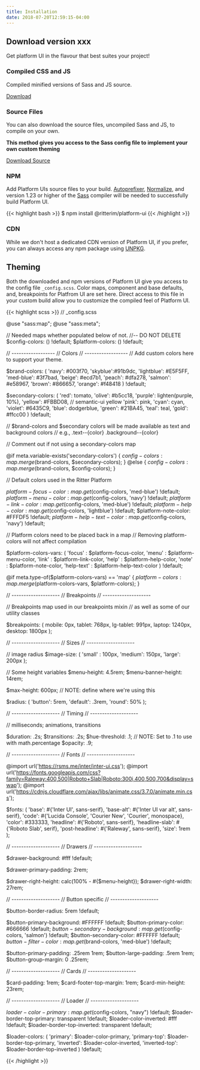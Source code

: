 ```yaml
---
title: Installation
date: 2018-07-20T12:59:15-04:00
---
```

## Download version xxx

Get platform UI in the flavour that best suites your project!

### Compiled CSS and JS

Compiled minified versions of Sass and JS source. 

[Download](test)

### Source Files

You can also download the source files, uncompiled Sass and JS, to compile on your own. 

**This method gives you access to the Sass config file to implement your own custom theming**

[Download Source](test)

### NPM

Add Platform UIs source files to your build. [Autoprefixer](https://github.com/postcss/autoprefixer), [Normalize](https://github.com/necolas/normalize.css/), and version 1.23 or higher of the [Sass](https://www.npmjs.com/package/sass) compiler will be needed to successfully build Platform UI.

<div class="mb-3">
{{< highlight bash >}}
$ npm install @ritterim/platform-ui
{{< /highlight >}}
</div>

### CDN

While we don't host a dedicated CDN version of Platform UI, if you prefer, you can always access any npm package using [UNPKG](https://unpkg.com/).

## Theming

Both the downloaded and npm versions of Platform UI give you access to the config file `_config.scss`. Color maps, component and base defaults, and, breakpoints for Platfrom UI are set here. Direct access to this file in your custom build allow you to customize the compiled feel of Platform UI.

{{< highlight scss >}}
// _config.scss

@use "sass:map";
@use "sass:meta";

// Needed maps whether populated below of not. //-- DO NOT DELETE
$config-colors: () !default;
$platform-colors: () !default;


// ------------------
// Colors
// ------------------
// Add custom colors here to support your theme.

$brand-colors: (
  'navy':   #003f70,
  'skyblue':#91b9dc,
  'lightblue': #E5F5FF,
  'med-blue': #3f7bad,
  'beige':  #ecd7b1,
  'peach':  #dfa278,
  'salmon': #e58967,
  'brown':  #866657,
  'orange': #f48418
) !default;

$secondary-colors: (
  'red':    tomato,
  'olive':  #b5cc18,
  'purple': lighten(purple, 10%),
  'yellow': #FBBD08, // semantic-ui yellow
  'pink': pink,
  'cyan':   cyan,
  'violet': #6435C9,
  'blue':   dodgerblue,
  'green': #21BA45,
  'teal': teal,
  'gold': #ffcc00
) !default;

// $brand-colors and $secondary colors will be made available as text and background colors
// e.g., .text--{color} .background--{color}

// Comment out if not using a secondary-colors map

@if meta.variable-exists('secondary-colors') {
  $config-colors: map.merge($brand-colors, $secondary-colors);
} @else {
  $config-colors: map.merge($brand-colors, $config-colors);
}

// Default colors used in the Ritter Platform

$platform-focus-color: map.get($config-colors, 'med-blue') !default;
$platform-menu-color: map.get($config-colors, 'navy') !default;
$platform-link-color: map.get($config-colors, 'med-blue') !default;
$platform-help-color: map.get($config-colors, 'lightblue') !default;
$platform-note-color: #FFFDF5 !default;
$platform-help-text-color: map.get($config-colors, 'navy') !default;

// Platform colors need to be placed back in a map
// Removing platform-colors will not affect compilation


$platform-colors-vars: (
  'focus' : $platform-focus-color,
  'menu' : $platform-menu-color,
  'link' : $platform-link-color,
  'help' : $platform-help-color,
  'note' : $platform-note-color,
  'help-text' : $platform-help-text-color
) !default;

@if meta.type-of($platform-colors-vars) == 'map' {
  $platform-colors: map.merge($platform-colors-vars, $platform-colors);
}


// --------------------
// Breakpoints
// --------------------

// Breakpoints map used in our breakpoints mixin
// as well as some of our utility classes

$breakpoints: (
  mobile: 	0px,
  tablet: 	768px,
  lg-tablet: 	991px,
  laptop: 	1240px,
  desktop: 	1800px
);




// --------------------
// Sizes
// --------------------

// image radius
$image-size: (
  'small' : 100px,
  'medium': 150px,
  'large':  200px
);

// Some height variables
$menu-height: 4.5rem;
$menu-banner-height: 14rem;

$max-height: 600px; // NOTE: define where we're using this

$radius: (
  'button': 5rem,
  'default': .3rem,
  'round': 50%
);




// --------------------
// Timing
// --------------------

// milliseconds; animations, transitions

$duration: .2s;
$transitions: .2s;
$hue-threshold: .1;   // NOTE: Set to .1 to use with math.percentage
$opacity: .9;




// --------------------
// Fonts
// --------------------

@import url('https://rsms.me/inter/inter-ui.css');
@import url('https://fonts.googleapis.com/css?family=Raleway:400,500|Roboto+Slab|Roboto:300i,400,500,700&display=swap');
@import url('https://cdnjs.cloudflare.com/ajax/libs/animate.css/3.7.0/animate.min.css');

$fonts: (
  'base': #{'Inter UI', sans-serif},
  'base-alt': #{'Inter UI var alt', sans-serif},
  'code': #{'Lucida Console', 'Courier New', 'Courier', monospace},
  'color': #333333,
  'headline': #{'Roboto', sans-serif},
  'headline-slab': #{'Roboto Slab', serif},
  'post-headline': #{'Raleway', sans-serif},
  'size': 1rem
);




// --------------------
// Drawers
// --------------------

$drawer-background: #fff !default;

$drawer-primary-padding: 2rem;

$drawer-right-height: calc(100% - #{$menu-height});
$drawer-right-width: 27rem;




// --------------------
// Button specific
// --------------------

$button-border-radius: 5rem !default;

$button-primary-background: #FFFFFF !default;
$button-primary-color: #666666 !default;
$button-secondary-background: map.get($config-colors, 'salmon') !default;
$button-secondary-color: #FFFFFF !default;
$button-filter-color: map.get($brand-colors, 'med-blue') !default;

$button-primary-padding: .25rem 1rem;
$button-large-padding: .5rem 1rem;
$button-group-margin: 0 .25rem;




// --------------------
// Cards
// --------------------

$card-padding: 1rem;
$card-footer-top-margin: 1rem;
$card-min-height: 23rem;




// --------------------
// Loader
// --------------------

$loader-color-primary: map.get($config-colors, "navy") !default;
$loader-border-top-primary: transparent !default;
$loader-color-inverted: #fff !default;
$loader-border-top-inverted: transparent !default;

$loader-colors: (
  'primary': $loader-color-primary,
  'primary-top': $loader-border-top-primary,
  'inverted': $loader-color-inverted,
  'inverted-top': $loader-border-top-inverted
) !default;

{{< /highlight >}}
